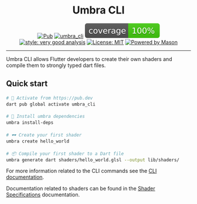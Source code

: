 <h1 align="center">
Umbra CLI
</h1>

<p align="center">
<a href="https://pub.dev/packages/umbra_cli"><img src="https://img.shields.io/pub/v/umbra_cli.svg" alt="Pub"></a>
<a href="https://github.com/wolfenrain/umbra/actions"><img src="https://github.com/wolfenrain/umbra/workflows/umbra_cli/badge.svg" alt="umbra_cli"></a>
<a href="https://github.com/wolfenrain/umbra/actions"><img src="https://raw.githubusercontent.com/wolfenrain/umbra/main/packages/umbra_cli/coverage_badge.svg" alt="coverage"></a>
<a href="https://pub.dev/packages/very_good_analysis"><img src="https://img.shields.io/badge/style-very_good_analysis-B22C89.svg" alt="style: very good analysis"></a>
<a href="https://opensource.org/licenses/MIT"><img src="https://img.shields.io/badge/license-MIT-purple.svg" alt="License: MIT"></a>
<a href="https://github.com/felangel/mason"><img src="https://img.shields.io/endpoint?url=https%3A%2F%2Ftinyurl.com%2Fmason-badge" alt="Powered by Mason"></a>
</p>

---

Umbra CLI allows Flutter developers to create their own shaders and compile them to strongly typed dart files.

## Quick start

```sh
# 🎯 Activate from https://pub.dev
dart pub global activate umbra_cli

# 🚀 Install umbra dependencies
umbra install-deps

# 🕶️ Create your first shader
umbra create hello_world

# 📦 Compile your first shader to a Dart file
umbra generate dart shaders/hello_world.glsl --output lib/shaders/
```

For more information related to the CLI commands see the [CLI documentation](https://github.com/wolfenrain/umbra/tree/main/docs/cli-commands.md).

Documentation related to shaders can be found in the [Shader Specifications](https://github.com/wolfenrain/umbra/tree/main/docs/shader-specifications) documentation.
